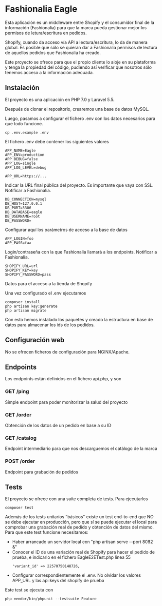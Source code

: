 # Fashionalia Eagle
Esta aplicación es un middleware entre Shopify y el consumidor final de la información (Fashionalia) para que la marca pueda gestionar mejor los permisos de letura/escritura en pedidos.

Shopify, cuando da acceso vía API a lectura/escritura, lo da de manera global. Es posible que sólo se quieran dar a Fashionalia permisos de lectura de aquellos pedidos que Fashionalia ha creado.

Este proyecto se ofrece para que el propio cliente lo aloje en su plataforma y tenga la propiedad del código, pudiendo así verificar que nosotros sólo tenemos acceso a la información adecuada.

## Instalación

El proyecto es una aplicación en PHP 7.0 y Laravel 5.5.

Después de clonar el repositorio, crearemos una base de datos MySQL.

Luego, pasamos a configurar el fichero .env con los datos necesarios para que todo funcione.

```
cp .env.example .env
```

El fichero .env debe contener los siguientes valores

```
APP_NAME=Eagle
APP_ENV=production
APP_DEBUG=false
APP_LOG=single
APP_LOG_LEVEL=debug
```

```
APP_URL=https://...
```

Indicar la URL final pública del proyecto. Es importante que vaya con SSL. Notificar a Fashionalia.

```
DB_CONNECTION=mysql
DB_HOST=127.0.0.1
DB_PORT=3306
DB_DATABASE=eagle
DB_USERNAME=root
DB_PASSWORD=
```

Configurar aquí los parámetros de acceso a la base de datos

```
APP_LOGIN=foo
APP_PASS=faa
```

Login/contraseña con la que Fashionalia llamará a los endpoints. Notificar a Fashionalia.

```
SHOPIFY_URL=url
SHOPIFY_KEY=key
SHOPIFY_PASSWORD=pass
```

Datos para el acceso a la tienda de Shopify

Una vez configurado el .env ejecutamos

```
composer install
php artisan key:generate
php artisan migrate
```

Con esto hemos instalado los paquetes y creado la estructura en base de datos para almacenar los ids de los pedidos.

## Configuración web

No se ofrecen ficheros de configuración para NGINX/Apache.

## Endpoints

Los endpoints están definidos en el fichero api.php, y son

### GET /ping

Simple endpoint para poder monitorizar la salud del proyecto

### GET /order

Obtención de los datos de un pedido en base a su ID

### GET /catalog

Endpoint intermediario para que nos descarguemos el catálogo de la marca

### POST /order

Endpoint para grabación de pedidos

## Tests

El proyecto se ofrece con una suite completa de tests. Para ejecutarlos

```
composer test
```

Además de los tests unitarios "básicos" existe un test end-to-end que NO se debe ejecutar en producción, pero que sí se puede ejecutar el local para comprobar una grabación real de pedido y obtención de datos del mismo. Para que este test funcione necesitamos:

- Haber arrancado un servidor local con "php artisan serve --port 8082 &"
- Conocer el ID de una variación real de Shopify para hacer el pedido de prueba, e indicarlo en el fichero EagleE2ETest.php línea 55 	
    ```
    'variant_id' => 22570750148726,
    ```
- Configurar correspondientemente el .env. No olvidar los valores APP_URL y las api keys del shopify de prueba

Este test se ejecuta con

```
php vendor/bin/phpunit --testsuite Feature
```
